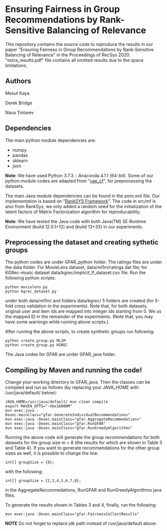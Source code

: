 # Ensuring Fairness in Group Recommendations by Rank-Sensitive Balancing of Relevance

This repository contains the source code to reproduce the results in our paper "Ensuring Fairness in Group Recommendations by Rank-Sensitive Balancing of Relevance" in the Proceedings of RecSys 2020. "extra_results.pdf" file contains all omitted results due to the space limitations.
## Authors
Mesut Kaya

Derek Bridge

Nava Tintarev

## Dependencies
The main python module dependencies are:
- numpy
- pandas
- sklearn
- json

**Note**: We have used Python 3.7.3 :: Anaconda 4.1.1 (64-bit). Some of our python module codes are adapted from "[vae_cf](https://github.com/dawenl/vae_cf)", for preprocessing the datasets.

The main Java module dependencies can be found in the pom.xml file. Our implementation is based on "[RankSYS Framework](https://github.com/RankSys/RankSys)". The code in src/mf is also from RankSys, we only added a random seed for the initialization of the latent factors of Matrix Factorization algorithm for reproducability. 

**Note**: We have tested the Java code with both Java(TM) SE Runtime Environment (build 12.0.1+12) and (build 13+33) in our experiments. 


## Preprocessing the dataset and creating sythetic groups

The python codes are under GFAR_python folder. The ratings files are under the data folder. For MovieLens dataset, data/ml1m/ratings.dat file; for KGRec-music dataset data/kgrec/implicit_lf_dataset.csv file.
Run the following python scripts:
```
python movielens.py
python kgrec_dataset.py
```

under both data/ml1m/ and folders data/kgrec/ 5 folders are created (for 5-fold cross validation in the experiments). Note that, for both datasets, original user and item ids are mapped into integer ids starting from 0. We us the mapped ID in the remainder of the experiments. (Note that, you may have some warnings while running above scripts.) 

After running the above scripts, to create synthetic groups run following:

```
python create_group.py ML1M
python create_group.py KGREC
```



The Java codes for GFAR are under GFAR_java folder.


## Compiling by Maven and running the code!
Change your working directory to GFAR_java. Then the classes can be compiled and run as follows (by replacing your JAVA_HOME with /usr/java/default/ below): 

```
JAVA_HOME=/usr/java/default/ mvn clean compile
export MAVEN_OPTS="-Xmx16000M"
mvn exec:java -Dexec.mainClass="gfar.GenerateIndividualRecommendations"
mvn exec:java -Dexec.mainClass="gfar.AggregateRecommedations"
mvn exec:java -Dexec.mainClass="gfar.RunGFAR"
mvn exec:java -Dexec.mainClass="gfar.RunGreedyAlgorithms"
```

Running the above code will generate the group recommendations for both datasets for the group size m = 8 (the results for which are shown in Table 3 and Table 4). If you want to generate recommendations for the other group sizes as well, it is possible to change the line:

```
int[] groupSize = {8};
```

with the following:

```
int[] groupSize = {2,3,4,5,6,7,8};
```
in the AggregateRecommedations, RunGFAR and RunGreedyAlgorithms java files. 

To generate the results shown in Tables 3 and 4, finally, run the following:

```
mvn exec:java -Dexec.mainClass="gfar.FairnessCollectResults"
```
**NOTE** Do not forget to replace jdk path instead of /usr/java/default above. 
